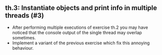 ## th.3: Instantiate objects and print info in multiple threads (#3)

- After performing multiple executions of exercise th.2 you may have noticed
  that the console output of the single thread may overlap sometimes.
- Implement a variant of the previous exercise which fix this annoying
  behaviour.

